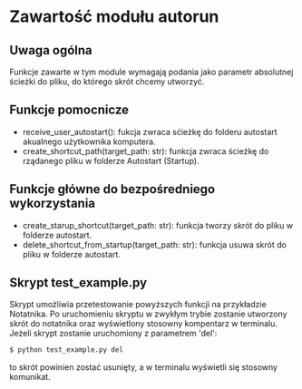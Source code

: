 # Zawartość modułu autorun

## Uwaga ogólna
Funkcje zawarte w tym module wymagają podania jako parametr absolutnej ścieżki do pliku, do którego skrót chcemy utworzyć.

## Funkcje pomocnicze
- receive_user_autostart(): fukcja zwraca sćieżkę do folderu autostart akualnego użytkownika komputera.
- create_shortcut_path(target_path: str): funkcja zwraca ścieżkę do rządanego pliku w folderze Autostart (Startup).

## Funkcje główne do bezpośredniego wykorzystania
- create_starup_shortcut(target_path: str): funkcja tworzy skrót do pliku w folderze autostart.
- delete_shortcut_from_startup(target_path: str): funkcja usuwa skrót do pliku w folderze autostart.

## Skrypt test_example.py
Skrypt umożliwia przetestowanie powyższych funkcji na przykładzie Notatnika.
Po uruchomieniu skryptu w zwykłym trybie zostanie utworzony skrót do notatnika oraz wyświetlony stosowny kompentarz w terminalu.
Jeżeli skrypt zostanie uruchomiony z parametrem 'del':
```bash
$ python test_example.py del
```
to skrót powinien zostać usunięty, a w terminalu wyświetli się stosowny komunikat.
